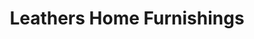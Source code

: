 ---
title: "Leathers Home Furnishings"
url: /issaquah/leathers-home-furnishings/
shop: furniture
---